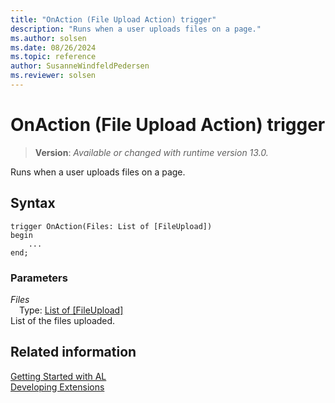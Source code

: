 ```yaml
---
title: "OnAction (File Upload Action) trigger"
description: "Runs when a user uploads files on a page."
ms.author: solsen
ms.date: 08/26/2024
ms.topic: reference
author: SusanneWindfeldPedersen
ms.reviewer: solsen
---
```

[//]: # (START>DO_NOT_EDIT)
[//]: # (IMPORTANT:Do not edit any of the content between here and the END>DO_NOT_EDIT.)
[//]: # (Any modifications should be made in the .xml files in the ModernDev repo.)

# OnAction (File Upload Action) trigger
> **Version**: _Available or changed with runtime version 13.0._

Runs when a user uploads files on a page.


## Syntax
```AL
trigger OnAction(Files: List of [FileUpload])
begin
    ...
end;
```

### Parameters

*Files*  
&emsp;Type: [List of [FileUpload]](../../methods-auto/list/list-data-type.md)  
List of the files uploaded.  



[//]: # (IMPORTANT: END>DO_NOT_EDIT)
## Related information  
[Getting Started with AL](../../devenv-get-started.md)  
[Developing Extensions](../../devenv-dev-overview.md)  